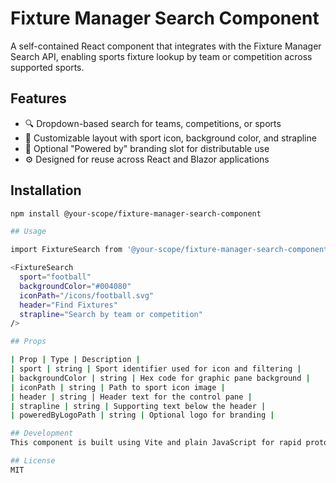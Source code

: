 # Fixture Manager Search Component

A self-contained React component that integrates with the Fixture Manager Search API, enabling sports fixture lookup by team or competition across supported sports.

## Features

- 🔍 Dropdown-based search for teams, competitions, or sports
- 🎨 Customizable layout with sport icon, background color, and strapline
- 🧩 Optional "Powered by" branding slot for distributable use
- ⚙️ Designed for reuse across React and Blazor applications

## Installation
```bash
npm install @your-scope/fixture-manager-search-component

## Usage

import FixtureSearch from '@your-scope/fixture-manager-search-component';

<FixtureSearch
  sport="football"
  backgroundColor="#004080"
  iconPath="/icons/football.svg"
  header="Find Fixtures"
  strapline="Search by team or competition"
/>

## Props

| Prop | Type | Description | 
| sport | string | Sport identifier used for icon and filtering | 
| backgroundColor | string | Hex code for graphic pane background | 
| iconPath | string | Path to sport icon image | 
| header | string | Header text for the control pane | 
| strapline | string | Supporting text below the header | 
| poweredByLogoPath | string | Optional logo for branding | 

## Development
This component is built using Vite and plain JavaScript for rapid prototyping. TypeScript support is planned as a future enhancement.

## License
MIT
